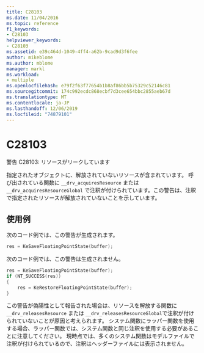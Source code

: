 ```yaml
---
title: C28103
ms.date: 11/04/2016
ms.topic: reference
f1_keywords:
- C28103
helpviewer_keywords:
- C28103
ms.assetid: e39c464d-1049-4ff4-a62b-9cad9d3f6fee
author: mikeblome
ms.author: mblome
manager: markl
ms.workload:
- multiple
ms.openlocfilehash: e79f2f63f77654b1b8af86bb5b75329c52146c81
ms.sourcegitcommit: 174c992ecdc868ecbf7d3cee654bbc2855aeb67d
ms.translationtype: MT
ms.contentlocale: ja-JP
ms.lasthandoff: 12/06/2019
ms.locfileid: "74879101"
---
```

# <a name="c28103"></a>C28103
警告 C28103: リソースがリークしています

 指定されたオブジェクトに、解放されていないリソースが含まれています。 呼び出されている関数に `__drv_acquiresResource` または `__drv_acquiresResourceGlobal` で注釈が付けられています。この警告は、注釈で指定されたリソースが解放されていないことを示しています。

## <a name="example"></a>使用例
 次のコード例では、この警告が生成されます。

```cpp
res = KeSaveFloatingPointState(buffer);
```

 次のコード例では、この警告は生成されません。

```cpp
res = KeSaveFloatingPointState(buffer);
if (NT_SUCCESS(res))
{
    res = KeRestoreFloatingPointState(buffer);
}
```

 この警告が偽陽性として報告された場合は、リソースを解放する関数に `__drv_releasesResource` または `__drv_releasesResourceGlobal`で注釈が付けられていないことが原因と考えられます。 システム関数にラッパー関数を使用する場合、ラッパー関数では、システム関数と同じ注釈を使用する必要があることに注意してください。 現時点では、多くのシステム関数はモデルファイルで注釈が付けられているので、注釈はヘッダーファイルには表示されません。
